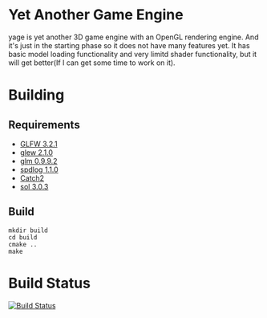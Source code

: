 # Yet Another Game Engine
yage is yet another 3D game engine with an OpenGL rendering engine. And it's just in the starting phase so it does not have many features yet. It has basic model loading functionality and very limitd shader functionality, but it will get better(If I can get some time to work on it).


# Building
## Requirements
* [GLFW 3.2.1](https://www.glfw.org/)
* [glew 2.1.0](http://glew.sourceforge.net/)
* [glm 0.9.9.2](https://glm.g-truc.net/0.9.9/index.html)
* [spdlog 1.1.0](https://github.com/gabime/spdlog)
* [Catch2](https://github.com/catchorg/Catch2)
* [sol 3.0.3](https://www.angelcode.com/)

## Build
    mkdir build
    cd build
    cmake ..
    make


# Build Status
[![Build Status](https://travis-ci.com/tokongs/yage.svg?token=zyxsTsKrmgPPu1T4JJky&branch=master)](https://travis-ci.com/tokongs/yage)

